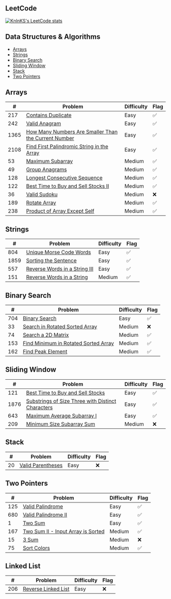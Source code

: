 ## LeetCode

[![KnlnKS's LeetCode stats](https://leetcode-stats-six.vercel.app/?username=joshdavidang)](https://github.com/KnlnKS/leetcode-stats)

## Data Structures & Algorithms

- [Arrays](https://github.com/joshuadavidang/data-structures-and-algorithms#arrays)
- [Strings](https://github.com/joshuadavidang/data-structures-and-algorithms#strings)
- [Binary Search](https://github.com/joshuadavidang/data-structures-and-algorithms#binary-search)
- [Sliding Window](https://github.com/joshuadavidang/data-structures-and-algorithms#sliding-window)
- [Stack](https://github.com/joshuadavidang/data-structures-and-algorithms#stack)
- [Two Pointers](https://github.com/joshuadavidang/data-structures-and-algorithms#two-pointers)

## Arrays

| #    | Problem                                                                                                                                                 | Difficulty | Flag |
| ---- | ------------------------------------------------------------------------------------------------------------------------------------------------------- | ---------- | ---- |
| 217  | [Contains Duplicate](https://leetcode.com/problems/contains-duplicate/)                                                                                 | Easy       | ✅   |
| 242  | [Valid Anagram](https://leetcode.com/problems/valid-anagram/)                                                                                           | Easy       | ✅   |
| 1365 | [How Many Numbers Are Smaller Than the Current Number](https://leetcode.com/problems/how-many-numbers-are-smaller-than-the-current-number/description/) | Easy       | ✅   |
| 2108 | [Find First Palindromic String in the Array](https://leetcode.com/problems/find-first-palindromic-string-in-the-array/description/)                     | Easy       | ✅   |
| 53   | [Maximum Subarray](https://leetcode.com/problems/maximum-subarray/)                                                                                     | Medium     | ✅   |
| 49   | [Group Anagrams](https://leetcode.com/problems/group-anagrams/)                                                                                         | Medium     | ✅   |
| 128  | [Longest Consecutive Sequence](https://leetcode.com/problems/longest-consecutive-sequence/)                                                             | Medium     | ✅   |
| 122  | [Best Time to Buy and Sell Stocks II](https://leetcode.com/problems/best-time-to-buy-and-sell-stock-ii/)                                                | Medium     | ✅   |
| 36   | [Valid Sudoku](https://leetcode.com/problems/valid-sudoku/)                                                                                             | Medium     | ❌   |
| 189  | [Rotate Array](https://leetcode.com/problems/rotate-array/)                                                                                             | Medium     | ✅   |
| 238  | [Product of Array Except Self](https://leetcode.com/problems/product-of-array-except-self/)                                                             | Medium     | ✅   |

## Strings

| #    | Problem                                                                                        | Difficulty | Flag |
| ---- | ---------------------------------------------------------------------------------------------- | ---------- | ---- |
| 804  | [Unique Morse Code Words](https://leetcode.com/problems/unique-morse-code-words/)              | Easy       | ✅   |
| 1859 | [Sorting the Sentence](https://leetcode.com/problems/sorting-the-sentence/)                    | Easy       | ✅   |
| 557  | [Reverse Words in a String III](https://leetcode.com/problems/reverse-words-in-a-string-iii/) | Easy       | ✅   |
| 151  | [Reverse Words in a String](https://leetcode.com/problems/reverse-words-in-a-string/)         | Medium     | ✅   |

## Binary Search

| #   | Problem                                                                                                     | Difficulty | Flag |
| --- | ----------------------------------------------------------------------------------------------------------- | ---------- | ---- |
| 704 | [Binary Search](https://leetcode.com/problems/binary-search/)                                               | Easy       | ✅   |
| 33  | [Search in Rotated Sorted Array](https://leetcode.com/problems/search-in-rotated-sorted-array/)             | Medium     | ❌   |
| 74  | [Search a 2D Matrix](https://leetcode.com/problems/search-a-2d-matrix/)                                     | Medium     | ✅   |
| 153 | [Find Minimum in Rotated Sorted Array](https://leetcode.com/problems/find-minimum-in-rotated-sorted-array/) | Medium     | ✅   |
| 162 | [Find Peak Element](https://leetcode.com/problems/find-peak-element/description/)                           | Medium     | ✅   |

## Sliding Window

| #    | Problem                                                                                                                                           | Difficulty | Flag |
| ---- | ------------------------------------------------------------------------------------------------------------------------------------------------- | ---------- | ---- |
| 121  | [Best Time to Buy and Sell Stocks](https://leetcode.com/problems/best-time-to-buy-and-sell-stock/)                                                | Easy       | ✅   |
| 1876 | [Substrings of Size Three with Distinct Characters](https://leetcode.com/problems/substrings-of-size-three-with-distinct-characters/description/) | Easy       | ✅   |
| 643  | [Maximum Average Subarray I](https://leetcode.com/problems/maximum-average-subarray-i/description/)                                               | Easy       | ✅   |
| 209  | [Minimum Size Subarray Sum](https://leetcode.com/problems/minimum-size-subarray-sum/)                                                             | Medium     | ❌   |

## Stack

| #   | Problem                                                               | Difficulty | Flag |
| --- | --------------------------------------------------------------------- | ---------- | ---- |
| 20  | [Valid Parentheses](https://leetcode.com/problems/valid-parentheses/) | Easy       | ❌   |

## Two Pointers

| #   | Problem                                                                                               | Difficulty | Flag |
| --- | ----------------------------------------------------------------------------------------------------- | ---------- | ---- |
| 125 | [Valid Palindrome](https://leetcode.com/problems/valid-palindrome/)                                   | Easy       | ✅   |
| 680 | [Valid Palindrome II](https://leetcode.com/problems/valid-palindrome-ii/)                             | Easy       | ✅   |
| 1   | [Two Sum](https://leetcode.com/problems/two-sum/)                                                     | Easy       | ✅   |
| 167 | [Two Sum II - Input Array is Sorted](https://leetcode.com/problems/two-sum-ii-input-array-is-sorted/) | Medium     | ✅   |
| 15  | [3 Sum](https://leetcode.com/problems/3sum/)                                                          | Medium     | ❌   |
| 75  | [Sort Colors](https://leetcode.com/problems/sort-colors/description/)                                 | Medium     | ✅   |

## Linked List

| #   | Problem                                                                   | Difficulty | Flag |
| --- | ------------------------------------------------------------------------- | ---------- | ---- |
| 206 | [Reverse Linked List](https://leetcode.com/problems/reverse-linked-list/) | Easy       | ❌   |
